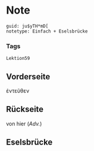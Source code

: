 # Note
```
guid: ju$yTH*mD[
notetype: Einfach + Eselsbrücke
```

### Tags
```
Lektion59
```

## Vorderseite
ἐντεῦθεν

## Rückseite
von hier (<i>Adv.</i>)

## Eselsbrücke

